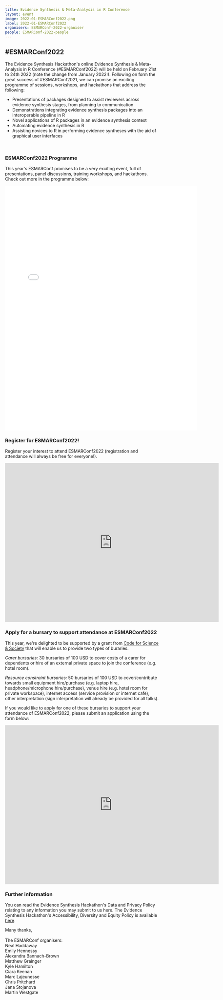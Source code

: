 ```yaml
---
title: Evidence Synthesis & Meta-Analysis in R Conference
layout: event
image: 2022-01-ESMARConf2022.png
label: 2022-01-ESMARConf2022
organisers: ESMARConf-2022-organiser
people: ESMARConf-2022-people
---
```

## #ESMARConf2022

The Evidence Synthesis Hackathon's online Evidence Synthesis & Meta-Analysis in R Conference (#ESMARConf2022) will be held on February 21st to 24th 2022 (note the change from January 2022!). Following on form the great success of #ESMARConf2021, we can promise an exciting programme of sessions, workshops, and hackathons that address the following:  

- Presentations of packages designed to assist reviewers across evidence synthesis stages, from planning to communication
- Demonstrations integrating evidence synthesis packages into an interoperable pipeline in R
- Novel applications of R packages in an evidence synthesis context
- Automating evidence synthesis in R
- Assisting novices to R in performing evidence syntheses with the aid of graphical user interfaces  
<br>


### ESMARConf2022 Programme  
This year's ESMARConf promises to be a very exciting event, full of presentations, panel discussions, training workshops, and hackathons. Check out more in the programme below:

<iframe src="ESMARConf2022programme.html" width="125%" height="800" frameBorder="0">Your browser is not compatible with this content, please use another browser</iframe>

### Register for ESMARConf2022!
Register your interest to attend ESMARConf2022 (registration and attendance will always be free for everyone!).
<iframe src="https://docs.google.com/forms/d/e/1FAIpQLSeqcmU8d0WqlEGrj_FqgQU1PADZFzpgwWLfQfoJguNvDDBEMQ/viewform?embedded=true" width="700" height="520" frameborder="0" marginheight="0" marginwidth="0">Loading…</iframe>
<br>

### Apply for a bursary to support attendance at ESMARConf2022
This year, we're delighted to be supported by a grant from <a href="https://eventfund.codeforscience.org/announcing-the-new-cohort-of-event-fund-grantees/#evidence-synthesis-and-meta-analysis-in-r-conference-2022-esmarconf2022" target="_blank">Code for Science & Society</a> that will enable us to provide two types of buraries.  

<em>Carer bursaries:</em> 30 bursaries of 100 USD to cover costs of a carer for dependents or hire of an external private space to join the conference (e.g. hotel room).  

<em>Resource constraint bursaries:</em> 50 bursaries of 100 USD to cover/contribute towards small equipment hire/purchase (e.g. laptop hire, headphone/microphone hire/purchase), venue hire (e.g. hotel room for private workspace), internet access (service provision or internet cafe), other interpretation (sign interpretation will already be provided for all talks).  

If you would like to apply for one of these bursaries to support your attendance of ESMARConf2022, please submit an application using the form below:  

<iframe src="https://docs.google.com/forms/d/e/1FAIpQLSc-Ke4alwswXRxiGYRuSyc9fMAGr55xQPEle8S_lcNWiwMZLA/viewform?embedded=true" width="700" height="520" frameborder="0" marginheight="0" marginwidth="0">Loading…</iframe>
<br>

### Further information
You can read the Evidence Synthesis Hackathon's Data and Privacy Policy relating to any information you may submit to us here. The Evidence Synthesis Hackathon's Accessibility, Diversity and Equity Policy is available <a href="/about/diversity_and_equity.html">here</a>.


Many thanks,
<br>
<br>
The ESMARConf organisers:<br>
Neal Haddaway<br>
Emily Hennessy<br>
Alexandra Bannach-Brown<br>
Matthew Grainger<br>
Kyle Hamilton<br>
Ciara Keenan<br>
Marc Lajeunesse<br>
Chris Pritchard<br>
Jana Stojanova<br>
Martin Westgate<br>
